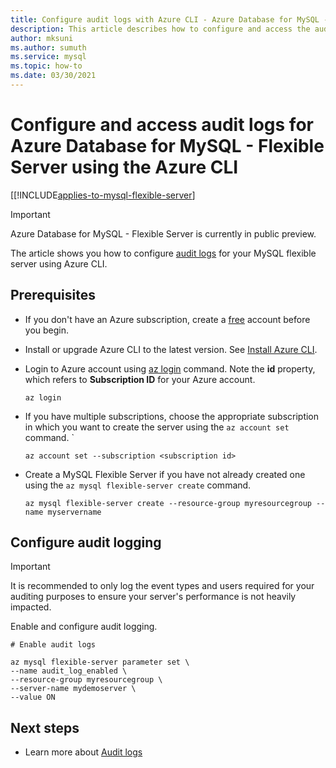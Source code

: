 ```yaml
---
title: Configure audit logs with Azure CLI - Azure Database for MySQL - Flexible Server
description: This article describes how to configure and access the audit logs in Azure Database for MySQL Flexible Server from the Azure CLI.
author: mksuni
ms.author: sumuth
ms.service: mysql
ms.topic: how-to
ms.date: 03/30/2021
---
```


# Configure and access audit logs for Azure Database for MySQL - Flexible Server using the Azure CLI

[[!INCLUDE[applies-to-mysql-flexible-server](../includes/applies-to-mysql-flexible-server.md)]

> [!IMPORTANT]
> Azure Database for MySQL - Flexible Server is currently in public preview.

The article shows you how to configure [audit logs](concepts-audit-logs.md) for your MySQL flexible server using Azure CLI.

## Prerequisites

- If you don't have an Azure subscription, create a [free](https://azure.microsoft.com/free/) account before you begin.
- Install or upgrade Azure CLI to the latest version. See [Install Azure CLI](/cli/azure/install-azure-cli).
-  Login to Azure account using [az login](/cli/azure/reference-index#az_login) command. Note the **id** property, which refers to **Subscription ID** for your Azure account.

    ```azurecli-interactive
    az login
    ````

- If you have multiple subscriptions, choose the appropriate subscription in which you want to create the server using the ```az account set``` command.
`
    ```azurecli
    az account set --subscription <subscription id>
    ```

- Create a MySQL Flexible Server if you have not already created one using the ```az mysql flexible-server create``` command.

    ```azurecli
    az mysql flexible-server create --resource-group myresourcegroup --name myservername
    ```

## Configure audit logging

>[!IMPORTANT]
> It is recommended to only log the event types and users required for your auditing purposes to ensure your server's performance is not heavily impacted.

Enable and configure audit logging.

```azurecli
# Enable audit logs

az mysql flexible-server parameter set \
--name audit_log_enabled \
--resource-group myresourcegroup \
--server-name mydemoserver \
--value ON
```

## Next steps
- Learn more about [Audit logs](concepts-audit-logs.md)
